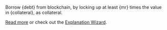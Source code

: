 Borrow {debt} from blockchain, by locking up at least {mr} times the value in {collateral}, as collateral.   

[Read more](dex/shorting) or check out the [Explanation Wizard](/borrow).
